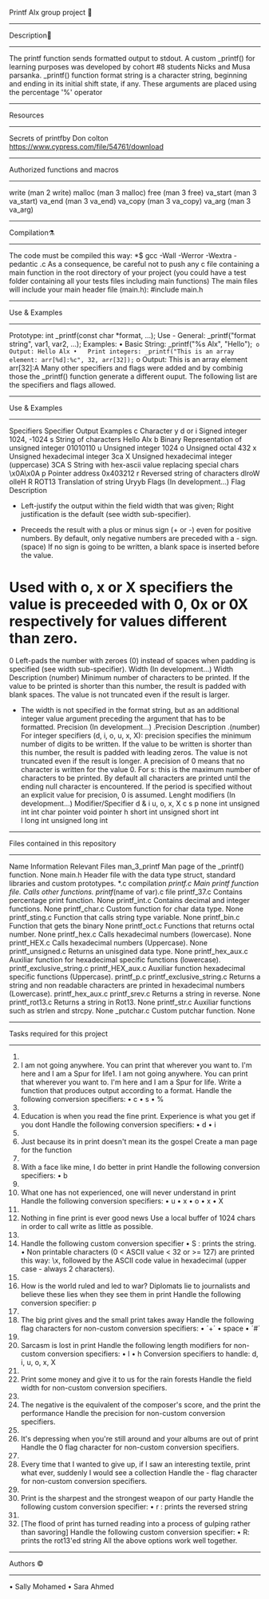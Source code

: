 Printf Alx group project 🎉
________________________________________
Description📄
________________________________________
 
The printf function sends formatted output to stdout. A custom _printf() for learning purposes was developed by cohort #8 students Nicks and Musa parsanka. _printf() function format string is a character string, beginning and ending in its initial shift state, if any. These arguments are placed using the percentage '%' operator
________________________________________
Resources
________________________________________
Secrets of printfby Don colton https://www.cypress.com/file/54761/download
________________________________________
Authorized functions and macros
________________________________________
write (man 2 write) malloc (man 3 malloc) free (man 3 free) va_start (man 3 va_start) va_end (man 3 va_end) va_copy (man 3 va_copy) va_arg (man 3 va_arg)
________________________________________
Compilation⚗️
________________________________________
The code must be compiled this way:
*$ gcc -Wall -Werror -Wextra -pedantic .c
As a consequence, be careful not to push any c file containing a main function in the root directory of your project (you could have a test folder containing all your tests files including main functions)
The main files will include your main header file (main.h): #include main.h
________________________________________
Use & Examples
________________________________________
Prototype: int _printf(const char *format, ...); Use - General: _printf("format string", var1, var2, ...);
Examples:
•	Basic String: _printf("%s Alx", "Hello");`
o	Output: Hello Alx
•	Print integers: _printf("This is an array element: arr[%d]:%c", 32, arr[32]);`
o	Output: This is an array element arr[32]:A
Many other specifiers and flags were added and by combinig those the _printf() function generate a different ouput. The following list are the specifiers and flags allowed.
________________________________________
Use & Examples
________________________________________
Specifiers
Specifier	Output	Examples
c	Character	y
d or i	Signed integer	1024, -1024
s	String of characters	Hello Alx
b	Binary Representation of unsigned integer	01010110
u	Unsigned integer	1024
o	Unsigned octal	432
x	Unsigned hexadecimal integer	3ca
X	Unsigned hexadecimal integer (uppercase)	3CA
S	String with hex-ascii value replacing special chars	\x0A\x0A
p	Pointer address	0x403212
r	Reversed string of characters	dlroW olleH
R	ROT13 Translation of string	Uryyb
Flags (In development...)
Flag	Description
-	Left-justify the output within the field width that was given; Right justification is the default (see width sub-specifier).
+	Preceeds the result with a plus or minus sign (+ or -) even for positive numbers. By default, only negative numbers are preceded with a - sign.
(space)	If no sign is going to be written, a blank space is inserted before the value.
#	Used with o, x or X specifiers the value is preceeded with 0, 0x or 0X respectively for values different than zero.
0	Left-pads the number with zeroes (0) instead of spaces when padding is specified (see width sub-specifier).
Width (In development...)
Width	Description
(number)	Minimum number of characters to be printed. If the value to be printed is shorter than this number, the result is padded with blank spaces. The value is not truncated even if the result is larger.
*	The width is not specified in the format string, but as an additional integer value argument preceding the argument that has to be formatted.
Precision (In development...)
.Precision	Description
.(number)	For integer specifiers (d, i, o, u, x, X): precision specifies the minimum number of digits to be written. If the value to be written is shorter than this number, the result is padded with leading zeros. The value is not truncated even if the result is longer. A precision of 0 means that no character is written for the value 0. For s: this is the maximum number of characters to be printed. By default all characters are printed until the ending null character is encountered. If the period is specified without an explicit value for precision, 0 is assumed.
Lenght modifiers (In development...)
Modifier/Specifier	d & i	u, o, x, X	c	s	p
none	int	unsigned int	int	char pointer	void pointer
h	short int	unsigned short int			
l	long int	unsigned long int			
________________________________________
Files contained in this repository
________________________________________
Name	Information	Relevant Files
man_3_printf	Man page of the _printf() function.	None
main.h	Header file with the data type struct, standard libraries and custom prototypes.	*.c compilation
_printf.c	Main printf function file. Calls other functions.	printf_(name of var).c file
printf_37.c	Contains percentage print function.	None
printf_int.c	Contains decimal and integer functions.	None
printf_char.c	Custom function for char data type.	None
printf_sting.c	Function that calls string type variable.	None
printf_bin.c	Function that gets the binary	None
printf_oct.c	Functions that returns octal number.	None
printf_hex.c	Calls hexadecimal numbers (lowercase).	None
printf_HEX.c	Calls hexadecimal numbers (Uppercase).	None
printf_unsigned.c	Returns an unisgined data type.	None
printf_hex_aux.c	Auxiliar function for hexadecimal specific functions (lowercase).	printf_exclusive_string.c
printf_HEX_aux.c	Auxiliar function hexadecimal specific functions (Uppercase).	printf_p.c
printf_exclusive_string.c	Returns a string and non readable characters are printed in hexadecimal numbers (Lowercase).	printf_hex_aux.c
printf_srev.c	Returns a string in reverse.	None
printf_rot13.c	Returns a string in Rot13.	None
printf_str.c	Auxiliar functions such as strlen and strcpy.	None
_putchar.c	Custom putchar function.	None
________________________________________
Tasks required for this project
________________________________________
1.	
1.	I am not going anywhere. You can print that wherever you want to. I'm here and I am a Spur for life1. I am not going anywhere. You can print that wherever you want to. I'm here and I am a Spur for life.
Write a function that produces output according to a format. Handle the following conversion specifiers:
•	c
•	s
•	%
1.	
1.	Education is when you read the fine print. Experience is what you get if you dont
Handle the following conversion specifiers:
•	d
•	i
2.	
2.	Just because its in print doesn't mean its the gospel
Create a man page for the function
3.	
3.	With a face like mine, I do better in print
Handle the following conversion specifiers:
•	b
4.	
4.	What one has not experienced, one will never understand in print
Handle the following conversion specifiers:
•	u
•	x
•	o
•	x
•	X
5.	
5.	Nothing in fine print is ever good news
Use a local buffer of 1024 chars in order to call write as little as possible.
6.	
6.	Handle the following custom conversion specifier
•	S : prints the string.
•	Non printable characters (0 < ASCII value < 32 or >= 127) are printed this way: \x, followed by the ASCII code value in hexadecimal (upper case - always 2 characters).
7.	
7.	How is the world ruled and led to war? Diplomats lie to journalists and believe these lies when they see them in print
Handle the following conversion specifier: p
8.	
8.	The big print gives and the small print takes away
Handle the following flag characters for non-custom conversion specifiers:
•	´+´
•	space
•	´#´
9.	
9.	Sarcasm is lost in print
Handle the following length modifiers for non-custom conversion specifiers:
•	l
•	h Conversion specifiers to handle: d, i, u, o, x, X
10.	
10.	Print some money and give it to us for the rain forests
Handle the field width for non-custom conversion specifiers.
11.	
11.	The negative is the equivalent of the composer's score, and the print the performance
Handle the precision for non-custom conversion specifiers.
12.	
12.	It's depressing when you're still around and your albums are out of print
Handle the 0 flag character for non-custom conversion specifiers.
13.	
13.	Every time that I wanted to give up, if I saw an interesting textile, print what ever, suddenly I would see a collection
Handle the - flag character for non-custom conversion specifiers.
14.	
14.	Print is the sharpest and the strongest weapon of our party
Handle the following custom conversion specifier:
•	r : prints the reversed string
15.	
15.	[The flood of print has turned reading into a process of gulping rather than savoring]
Handle the following custom conversion specifier:
•	R: prints the rot13'ed string
All the above options work well together.
________________________________________
Authors ©
________________________________________

•	Sally Mohamed
•	Sara Ahmed


